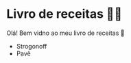 # Livro de receitas :man_cook:

Olá! Bem vidno ao meu livro de receitas :ocean:



- Strogonoff
- Pavê

